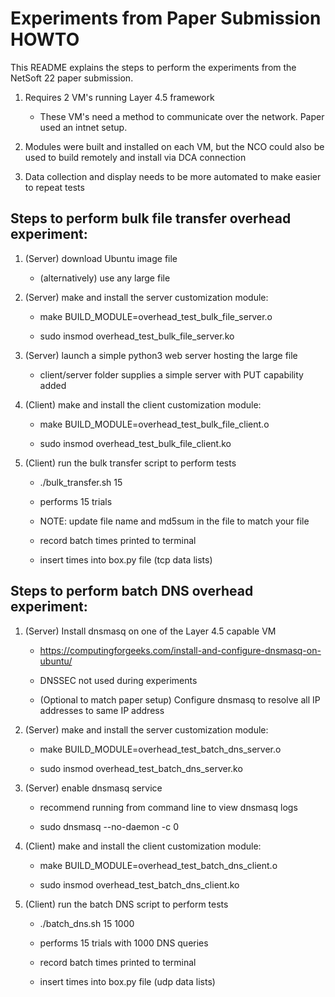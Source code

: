 # Experiments from Paper Submission HOWTO

This README explains the steps to perform the experiments from the NetSoft 22
paper submission.


1) Requires 2 VM's running Layer 4.5 framework

    * These VM's need a method to communicate over the network.  Paper used an
    intnet setup.

1) Modules were built and installed on each VM, but the NCO could also be used
to build remotely and install via DCA connection

1) Data collection and display needs to be more automated to make easier to repeat
tests






## Steps to perform bulk file transfer overhead experiment:


1) (Server) download Ubuntu image file

    * (alternatively) use any large file


1) (Server) make and install the server customization module:

    * make BUILD\_MODULE=overhead\_test\_bulk\_file\_server.o

    * sudo insmod overhead\_test\_bulk\_file\_server.ko


1) (Server) launch a simple python3 web server hosting the large file

    * client/server folder supplies a simple server with PUT capability added



1) (Client) make and install the client customization module:

    * make BUILD\_MODULE=overhead\_test\_bulk\_file\_client.o

    * sudo insmod overhead\_test\_bulk\_file\_client.ko  


1) (Client) run the bulk transfer script to perform tests

    * ./bulk\_transfer.sh 15

    * performs 15 trials

    * NOTE: update file name and md5sum in the file to match your file

    * record batch times printed to terminal

    * insert times into box.py file (tcp data lists)



## Steps to perform batch DNS overhead experiment:


1) (Server) Install dnsmasq on one of the Layer 4.5 capable VM

    * https://computingforgeeks.com/install-and-configure-dnsmasq-on-ubuntu/

    * DNSSEC not used during experiments

    * (Optional to match paper setup) Configure dnsmasq to resolve all IP addresses to same IP address


1) (Server) make and install the server customization module:

    * make BUILD\_MODULE=overhead\_test\_batch\_dns\_server.o

    * sudo insmod overhead\_test\_batch\_dns\_server.ko


1) (Server) enable dnsmasq service

    * recommend running from command line to view dnsmasq logs

    * sudo dnsmasq --no-daemon -c 0


1) (Client) make and install the client customization module:

    * make BUILD\_MODULE=overhead\_test\_batch\_dns\_client.o

    * sudo insmod overhead\_test\_batch\_dns\_client.ko  


1) (Client) run the batch DNS script to perform tests

    * ./batch\_dns.sh 15 1000

    * performs 15 trials with 1000 DNS queries

    * record batch times printed to terminal

    * insert times into box.py file (udp data lists)
